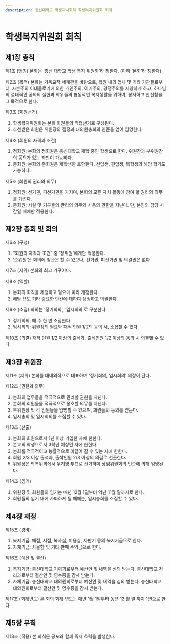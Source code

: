 ```yaml
---
description: 총신대학교 학생자치회칙 학생복지위원회 회칙
---
```


# 학생복지위원회 회칙

## 제1장 총칙

제1조 \(명칭\) 본회는 ‘총신 대학교 학생 복지 위원회’라 칭한다. \(이하 ‘본회’라 칭한다\)

제2조 \(목적\) 본회는 기독교적 세계관을 바탕으로, 학원 내의 업체 및 기타 기관들로부터, 자본주의 이데올로기에 의한 개인주의, 이기주의, 경쟁주의를 지양하게 하고, 하나님의 절대적인 공의의 실현과 학우들의 협동적인 복지생활을 위하여, 봉사하고 헌신함을 그 목적으로 한다.

제3조 \(회원선거\)

1. 학생복지위원회는 본회 회원들의 직접선거로 구성된다.
2. 추천받은 회원은 위원장의 결정과 대의원총회의 인준을 얻어 임명한다.

제4조 \(회원의 자격과 조건\)

1. 정회원: 본회의 정회원은 총신대학교 재학 중인 학생으로 한다. 위원장과 부위원장의 동의가 있는 자만이 가능하다.
2. 준회원: 본회의 준회원은 재학생만 포함한다. 신입생, 편입생, 복학생의 해당 학기도 가능하다.

제5조 \(회원의 권리와 의무\)

1. 정회원: 선거권, 피선거권을 가지며, 본회의 모든 자치 활동에 참여 할 권리와 의무를 가진다.
2. 준회원: 시설 및 기구들의 관리의 의무와 사용의 권한을 지닌다. 단, 본인의 담당 시간일 때에만 적용한다.

## 제2장 총회 및 회의

제6조 \(구성\)

1. “회원의 자격과 조건” 중 ‘정위원’에게만 적용한다.
2. ‘준위원’은 회의에 참관은 할 수 있으나, 선거권, 피선거권 및 의결권은 없다.

제7조 \(지위\) 본회의 최고 기구이다.

제8조 \(역할\)

1. 본회의 회칙을 제청하고 필요에 따라 개정한다.
2. 해당 년도 기타 중요한 안건에 대하여 상정하고 의결한다.

제9조 \(소집\) 회의는 ‘정기회의’, ‘임시회의’로 구분한다.

1. 정기회의: 매 주 한 번 소집한다.
2. 임시회의: 위원장의 필요와 재적 인원 1/2의 동의 시, 소집할 수 있다.

제10조 \(의결\) 재적 인원 1/2 이상의 출석과, 출석인원 1/2 이상의 동의 시 의결할 수 있다

## 제3장 위원장

제11조 \(지위\) 본회를 대내외적으로 대표하며 ‘정기회의, 임시회의’ 의장이 된다.

제12조 \(권한과 의무\)

1. 본회의 업무들을 적극적으로 관리할 권한을 지닌다.
2. 본회의 회원들을 적극적으로 옹호할 의무를 지닌다.
3. 부위원장 및 각 임원들을 임명할 수 있으며, 회원들의 동의를 얻는다.
4. 임시총회 및 임시회의를 소집할 수 있다.

제13조 \(선출\)

1. 본회의 회원으로서 1년 이상 가입한 자에 한한다.
2. 본교의 학생으로서 3학년 이상인 자에 한한다.
3. 본회를 적극적이고 능률적으로 이끌어 갈 수 있는 자에 한한다.
4. 회원 2/3 이상 출석과, 출석인원 2/3 이상의 의결로 선출한다.
5. 위원장은 학복위회에서 무기명 투표로 선거하며 상임위원회의 인준에 의해 임명된다.

제14조 \(임기\)
1. 위원장 및 회원들의 임기는 매년 12월 1일부터 익년 11월 말까지로 한다.
2. 회원들의 임기 내에 사퇴하게 될 때에는, 임시총회를 소집할 수 있다.

## 제4장 재정

제15조 \(경비\)

1. 복지기금: 매점, 서점, 복사실, 미용실, 자판기 등의 복지기금으로 한다.
2. 자체기금: 사물함 및 기타 판매 수익금으로 한다.

제16조 \(예산 및 결산\)

1. 복지기금: 총신대학교 기획과로부터 예산안 및 내역을 심의 받는다. 총신대학교 경리과로부터 결산안 및 영수증을 감사 받는다.
2. 자체기금: 총신대학교 대의원회로부터 예산안 및 내역을 심의 받는다. 총신대학교 대의원회로부터 결산안 및 영수증을 감사 받는다.

제17조 \(회계년도\) 본 회의 회계 년도는 매년 1월 1일부터 동년 12 월 말 까지 1년으로 한다

## 제5장 부칙

제18조 \(적용\) 본 회칙은 공포와 함께 즉시 효력을 발생한다.
